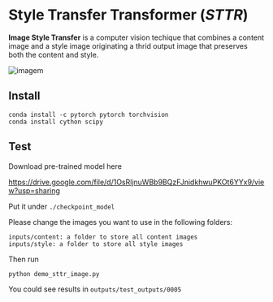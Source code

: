 # Style Transfer Transformer (*STTR*)

**Image Style Transfer** is a computer vision techique that combines a content image and a style image originating a thrid output image that preserves both the content and style.

![imagem](https://github.com/pedrops164/AP-STTR/assets/73351929/ba4741a7-d368-43f9-8111-4aae939dbd74) 

## Install

```
conda install -c pytorch pytorch torchvision
conda install cython scipy
```

## Test

Download pre-trained model here

https://drive.google.com/file/d/1OsRljnuWBb9BQzFJnidkhwuPKOt6YYx9/view?usp=sharing

Put it under ```./checkpoint_model```

Please change the images you want to use in the following folders:

```
inputs/content: a folder to store all content images
inputs/style: a folder to store all style images
```
Then run 

```
python demo_sttr_image.py
```

You could see results in ```outputs/test_outputs/0005```
